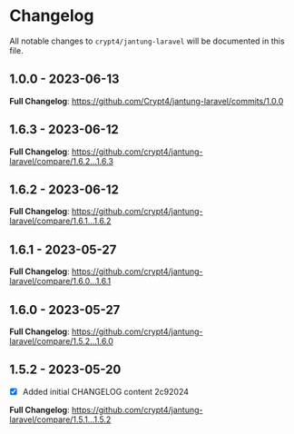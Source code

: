 # Changelog

All notable changes to `crypt4/jantung-laravel` will be documented in this file.

## 1.0.0 - 2023-06-13

**Full Changelog**: https://github.com/Crypt4/jantung-laravel/commits/1.0.0

## 1.6.3 - 2023-06-12

**Full Changelog**: https://github.com/crypt4/jantung-laravel/compare/1.6.2...1.6.3

## 1.6.2 - 2023-06-12

**Full Changelog**: https://github.com/crypt4/jantung-laravel/compare/1.6.1...1.6.2

## 1.6.1 - 2023-05-27

**Full Changelog**: https://github.com/crypt4/jantung-laravel/compare/1.6.0...1.6.1

## 1.6.0 - 2023-05-27

**Full Changelog**: https://github.com/crypt4/jantung-laravel/compare/1.5.2...1.6.0

## 1.5.2 - 2023-05-20

- [x] Added initial CHANGELOG content 2c92024

**Full Changelog**: https://github.com/crypt4/jantung-laravel/compare/1.5.1...1.5.2
